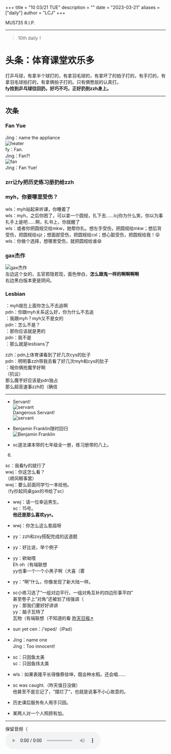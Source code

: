+++
title = "10 03/21 TUE"
description = ""
date = "2023-03-21"
aliases = ["daily"]
author = "LCJ"
+++

MU5735 R.I.P.

---

>10th daily！

# 头条：体育课堂欢乐多

打乒乓球，有拿半个球打的，有拿羽毛球的，有拿坏了的拍子打的，有手打的，有拿羽毛球拍打的，有拿俩拍子打的。只有俩憋屈的认真打。  
**fy捡到乒乓球往回扔，好巧不巧，正好扔到zzh身上。**

---

## 次条

### Fan Yue

Jing：name the appliance  
![heater](https://cdn.xalaok.top/images/sbdaily/2023/03/21/heater.jpg)  
fy：Fan.  
Jing：Fan?!  
![fan](https://cdn.xalaok.top/images/sbdaily/2023/03/21/fan.jpg)  
Jing：Fan Yue!

### zrr让fy把历史练习册扔给zzh

### myh，你要哪里受伤？

wls：myh站起来听课，你睡着了  
wls：myh，之后你困了，可以拿一个圆规，扎下去……lcj你为什么笑，你以为事扎手上是吧……啊，扎书上，你就醒了  
wls：或者你把圆规交给mkw，她帮你扎。想左手受伤，把圆规给mkw；想后背受伤，把圆规给sjz；想面部受伤，把圆规给cxl；想心脏受伤，把圆规给我！😝  
wls：你做个选择，想哪里受伤，就把圆规给谁😄

### gax杰作

![gax杰作](https://cdn.xalaok.top/images/sbdaily/2023/03/21/gaxdaofa.jpg)  
左边这个女的，五官若隐若现，面色惨白，**怎么跟鬼一样的啊啊啊啊**  
右边黑白版本更是阴间。  

### Lesbian

：myh就在上面你怎么不去追啊  
pdn：你跟myh关系这么好，你为什么不去追  
：我跟myh？myh又不是女的  
pdn：怎么不是？  
：那你应该就是男的  
pdn：我不是  
：那么就是lesbians了  
  
zzh：pdn上体育课看到了好几次cys的肚子  
pdn：明明事zzh带我去看了好几次myh和cys的肚子  
：哦你俩抢魔芋好啊  
（抗议）  
那么魔芋好应该是pdn独占  
那么超音速事zzh的（确信

---

- Servant!  
![servant](https://cdn.xalaok.top/images/sbdaily/2023/03/21/servant.png)  
Dangerous Servant!  
![servant](https://cdn.xalaok.top/images/sbdaily/2023/03/21/dangerousservant.png)

- Benjamin Franklin限时回归  
![Benjamin Franklin](https://cdn.xalaok.top/images/sbdaily/2023/03/21/franklin.jpg)

- sc道法课本带的七年级全一册，练习册带的八上。  
6.  
sc：我看fy的就行了  
wwj：你这怎么看？  
（顺风眼事罢）  
wwj：要么前面同学匀一本给他。  
（fy抄起同桌gax的书给了sc）

- wwj：请一位幸运男生。  
sc：15号。  
**他还是那么喜欢yyr。**

- wwj：你怎么这么氪癌呀

- yy：zzh和zxy搭配完成的这道题

- yy：好比说，举个例子

- yy：欸呦喂  
Eh oh（有端联想  
yy也事一个一个小黑子啊（大喜（雾

- yy：“啊”什么，你像发现了新大陆一样。

- sc小练习选了“一组对边平行，一组对角互补的四边形事平四”  
甚至卷子上“对角”还被划了线强调（  
yy：那我们要好好讲讲  
yy：脑子瓦特了  
瓦物（有端联想（不知道的看 [昨天日报↗](https://sbdaily.xalaok.top/posts/230320/)

- sun yet cen：/'eped/（iPad）

- Jing：name one  
Jing：Too innocent!

- sc：只因鱼太美  
sc：只因鱼炜太美

- wls：如果表隆平长得像蔡徐坤，既会种水稻，还会唱……

- sc was caught.（昨天值日没做）  
他甚至不是忘记了，“摆烂了”，也就是说事不小心故意的。

- 历史课后服务有人用手只因。

- 某两人对一个人照顾有加。

---

保留音频（  
<audio src="https://cdn.xalaok.top/audio/zyntm.mp3" controls></audio>